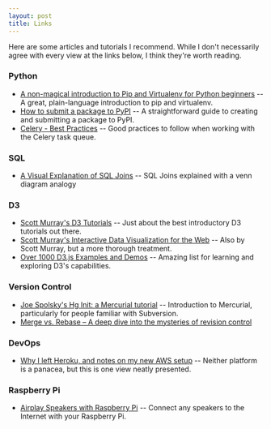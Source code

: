 ```yaml
---
layout: post
title: Links
---
```


Here are some articles and tutorials I recommend. While I don't necessarily agree with every view at the links below, I think they're worth reading.

### Python

- [A non-magical introduction to Pip and Virtualenv for Python beginners](http://www.dabapps.com/blog/introduction-to-pip-and-virtualenv-python/) -- A great, plain-language introduction to pip and virtualenv.
- [How to submit a package to PyPI](http://peterdowns.com/posts/first-time-with-pypi.html) -- A straightforward guide to creating and submitting a package to PyPI.
- [Celery - Best Practices](https://denibertovic.com/posts/celery-best-practices/) -- Good practices to follow when working with the Celery task queue.

### SQL

- [A Visual Explanation of SQL Joins](http://blog.codinghorror.com/a-visual-explanation-of-sql-joins/) -- SQL Joins explained with a venn diagram analogy

### D3

- [Scott Murray's D3 Tutorials](http://alignedleft.com/tutorials/d3/) -- Just about the best introductory D3 tutorials out there.
- [Scott Murray's Interactive Data Visualization for the Web](http://chimera.labs.oreilly.com/books/1230000000345/index.html) -- Also by Scott Murray, but a more thorough treatment.
- [Over 1000 D3.js Examples and Demos](http://techslides.com/over-1000-d3-js-examples-and-demos/) -- Amazing list for learning and exploring D3's capabilities.

### Version Control

- [Joe Spolsky's Hg Init: a Mercurial tutorial](http://hginit.com/) -- Introduction to Mercurial, particularly for people familiar with Subversion.
- [Merge vs. Rebase – A deep dive into the mysteries of revision control](http://blog.experimentalworks.net/2009/03/merge-vs-rebase-a-deep-dive-into-the-mysteries-of-revision-control/)

### DevOps

- [Why I left Heroku, and notes on my new AWS setup](http://www.holovaty.com/writing/aws-notes/) -- Neither platform is a panacea, but this is one view neatly presented.

### Raspberry Pi

- [Airplay Speakers with Raspberry Pi](http://www.instructables.com/id/raspbAIRy-the-RaspberryPi-based-Airplay-speaker/?ALLSTEPS) -- Connect any speakers to the Internet with your Raspberry Pi.